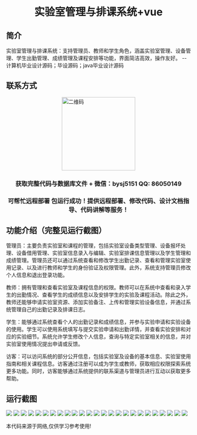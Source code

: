 <p><h1 align="center">实验室管理与排课系统+vue</h1></p>

## 简介
实验室管理与排课系统：支持管理员、教师和学生角色，涵盖实验室管理、设备管理、学生出勤管理、成绩管理及课程安排等功能，界面简洁高效，操作友好。    --计算机毕业设计源码；毕设源码；java毕业设计源码


## 联系方式
<img src="https://bs-1329754181.cos.ap-shanghai.myqcloud.com/wx.jpg" alt="二维码" style="display: block; margin: 0 auto;" width="200px">
<p><h3 align="center">获取完整代码与数据库文件 + 微信：bysj5151 QQ: 86050149</h3></p>
<p><h3 align="center">可帮忙远程部署 包运行成功！提供远程部署、修改代码、设计文档指导、代码讲解等服务！</h3></p>

## 功能介绍（完整见运行截图）
管理员：主要负责实验室和课程的管理，包括实验室设备类型管理、设备报坏处理、设备借用管理、实验室信息录入与编辑、实验室排课信息管理以及学生管理和成绩管理。管理员还可以通过系统查看和修改学生出勤记录、查看和管理实验室使用记录、以及进行教师和学生的身份验证及权限管理。此外，系统支持管理员修改个人信息和退出登录功能。

教师：拥有管理和查看实验室及课程信息的权限。教师可以在系统中查看和录入学生的出勤情况、查看学生的成绩信息以及安排学生的实验及课程活动。除此之外，教师还能够申请实验室资源、添加实验备注、上传和管理实验设备信息，并通过系统管理自己的出勤记录及排课日志。

学生：能够通过系统查看个人的出勤记录和成绩信息，并参与实验申请和实验设备的使用。学生可以使用系统填写与提交实验申请和出勤详情，并查看实验安排和对应的实验细节。系统允许学生修改个人信息，查询与特定实验室相关的信息，并对实验室使用情况提出申请或反馈。

访客：可以访问系统的部分公开信息，包括实验室及设备的基本信息、实验室使用指南和相关课程信息。访客通过注册可以成为学生或教师，获取相应权限探索系统更多功能。同时，访客能够通过系统提供的联系渠道与管理员进行互动以获取更多帮助。


## 运行截图
![](https://bs-1329754181.cos.ap-shanghai.myqcloud.com/ssm/LabManagementAndSchedulingSystem1/img/001.jpg)
![](https://bs-1329754181.cos.ap-shanghai.myqcloud.com/ssm/LabManagementAndSchedulingSystem1/img/002.jpg)
![](https://bs-1329754181.cos.ap-shanghai.myqcloud.com/ssm/LabManagementAndSchedulingSystem1/img/003.jpg)
![](https://bs-1329754181.cos.ap-shanghai.myqcloud.com/ssm/LabManagementAndSchedulingSystem1/img/004.jpg)
![](https://bs-1329754181.cos.ap-shanghai.myqcloud.com/ssm/LabManagementAndSchedulingSystem1/img/005.jpg)
![](https://bs-1329754181.cos.ap-shanghai.myqcloud.com/ssm/LabManagementAndSchedulingSystem1/img/006.jpg)
![](https://bs-1329754181.cos.ap-shanghai.myqcloud.com/ssm/LabManagementAndSchedulingSystem1/img/007.jpg)
![](https://bs-1329754181.cos.ap-shanghai.myqcloud.com/ssm/LabManagementAndSchedulingSystem1/img/008.jpg)
![](https://bs-1329754181.cos.ap-shanghai.myqcloud.com/ssm/LabManagementAndSchedulingSystem1/img/009.jpg)
![](https://bs-1329754181.cos.ap-shanghai.myqcloud.com/ssm/LabManagementAndSchedulingSystem1/img/010.jpg)
![](https://bs-1329754181.cos.ap-shanghai.myqcloud.com/ssm/LabManagementAndSchedulingSystem1/img/011.jpg)
![](https://bs-1329754181.cos.ap-shanghai.myqcloud.com/ssm/LabManagementAndSchedulingSystem1/img/012.jpg)
![](https://bs-1329754181.cos.ap-shanghai.myqcloud.com/ssm/LabManagementAndSchedulingSystem1/img/013.jpg)
![](https://bs-1329754181.cos.ap-shanghai.myqcloud.com/ssm/LabManagementAndSchedulingSystem1/img/014.jpg)
![](https://bs-1329754181.cos.ap-shanghai.myqcloud.com/ssm/LabManagementAndSchedulingSystem1/img/015.jpg)
![](https://bs-1329754181.cos.ap-shanghai.myqcloud.com/ssm/LabManagementAndSchedulingSystem1/img/016.jpg)
![](https://bs-1329754181.cos.ap-shanghai.myqcloud.com/ssm/LabManagementAndSchedulingSystem1/img/017.jpg)
![](https://bs-1329754181.cos.ap-shanghai.myqcloud.com/ssm/LabManagementAndSchedulingSystem1/img/018.jpg)
![](https://bs-1329754181.cos.ap-shanghai.myqcloud.com/ssm/LabManagementAndSchedulingSystem1/img/019.jpg)
![](https://bs-1329754181.cos.ap-shanghai.myqcloud.com/ssm/LabManagementAndSchedulingSystem1/img/020.jpg)
![](https://bs-1329754181.cos.ap-shanghai.myqcloud.com/ssm/LabManagementAndSchedulingSystem1/img/021.jpg)
![](https://bs-1329754181.cos.ap-shanghai.myqcloud.com/ssm/LabManagementAndSchedulingSystem1/img/022.jpg)
![](https://bs-1329754181.cos.ap-shanghai.myqcloud.com/ssm/LabManagementAndSchedulingSystem1/img/023.jpg)
![](https://bs-1329754181.cos.ap-shanghai.myqcloud.com/ssm/LabManagementAndSchedulingSystem1/img/024.jpg)
![](https://bs-1329754181.cos.ap-shanghai.myqcloud.com/ssm/LabManagementAndSchedulingSystem1/img/025.jpg)

<p>本代码来源于网络,仅供学习参考使用!</p>
